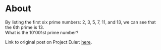 # About

By listing the first six prime numbers: 2, 3, 5, 7, 11, and 13, we can see that the 6th prime is 13.  
What is the 10'001st prime number?

Link to original post on Project Euler: [here](https://projecteuler.net/problem=7).
